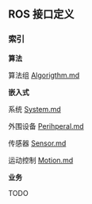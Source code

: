 
## ROS 接口定义

### 索引 

**算法**

算法组 [Algorigthm.md](docs/Algorithm.md) 

**嵌入式**

系统  [System.md](docs/System.md)

外围设备 [Perihperal.md](docs/Peripheral.md)

传感器 [Sensor.md](docs/Sensor.md)

运动控制 [Motion.md](docs/Motion.md)

**业务**

TODO

